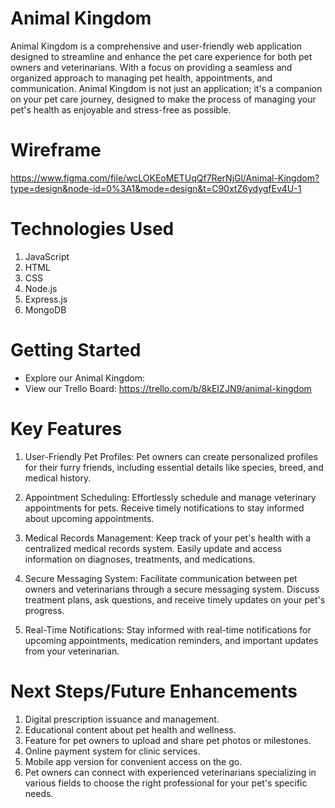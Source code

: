 # Animal Kingdom
Animal Kingdom is a comprehensive and user-friendly web application designed to streamline and enhance the pet care experience for both pet owners and veterinarians. With a focus on providing a seamless and organized approach to managing pet health, appointments, and communication. Animal Kingdom is not just an application; it's a companion on your pet care journey, designed to make the process of managing your pet's health as enjoyable and stress-free as possible.

# Wireframe
https://www.figma.com/file/wcLOKEoMETUqQf7RerNjGl/Animal-Kingdom?type=design&node-id=0%3A1&mode=design&t=C90xtZ6ydygfEv4U-1

# Technologies Used
1. JavaScript
2. HTML
3. CSS
4. Node.js
5. Express.js
6. MongoDB

# Getting Started
* Explore our Animal Kingdom: 
* View our Trello Board: https://trello.com/b/8kEIZJN9/animal-kingdom

# Key Features
1. User-Friendly Pet Profiles:
Pet owners can create personalized profiles for their furry friends, including essential details like species, breed, and medical history.

2. Appointment Scheduling:
Effortlessly schedule and manage veterinary appointments for pets. Receive timely notifications to stay informed about upcoming appointments.

3. Medical Records Management:
Keep track of your pet's health with a centralized medical records system. Easily update and access information on diagnoses, treatments, and medications.

4. Secure Messaging System:
Facilitate communication between pet owners and veterinarians through a secure messaging system. Discuss treatment plans, ask questions, and receive timely updates on your pet's progress.

5. Real-Time Notifications:
Stay informed with real-time notifications for upcoming appointments, medication reminders, and important updates from your veterinarian.

# Next Steps/Future Enhancements
1. Digital prescription issuance and management.
2. Educational content about pet health and wellness.
3. Feature for pet owners to upload and share pet photos or milestones.
4. Online payment system for clinic services.
5. Mobile app version for convenient access on the go.
6. Pet owners can connect with experienced veterinarians specializing in various fields to choose the right professional for your pet's specific needs.

